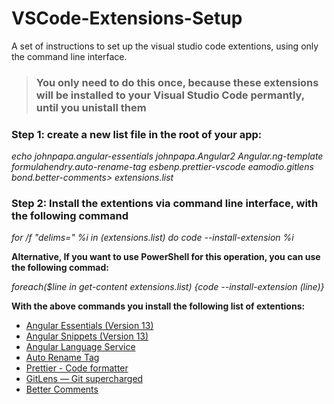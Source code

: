 # VSCode-Extensions-Setup
A set of instructions to set up the visual studio code extentions, using only the command line interface.

> ### You only need to do this once, because these extensions will be installed to your Visual Studio Code permantly, until you unistall them

### Step 1: create a new list file in the root of your app:

*echo johnpapa.angular-essentials johnpapa.Angular2 Angular.ng-template	formulahendry.auto-rename-tag esbenp.prettier-vscode eamodio.gitlens bond.better-comments> extensions.list*

### Step 2: Install the extentions via command line interface, with the following command

*for /f "delims=" %i in (extensions.list) do code --install-extension %i*

**Alternative, If you want to use PowerShell for this operation, you can use the following commad:**

*foreach($line in get-content extensions.list) {code --install-extension $($line)}*

**With the above commands you install the following list of extentions:**

- [Angular Essentials (Version 13)](https://marketplace.visualstudio.com/items?itemName=johnpapa.angular-essentials)
- [Angular Snippets (Version 13)](https://marketplace.visualstudio.com/items?itemName=johnpapa.Angular2)
- [Angular Language Service](https://marketplace.visualstudio.com/items?itemName=Angular.ng-template)
- [Auto Rename Tag](https://marketplace.visualstudio.com/items?itemName=formulahendry.auto-rename-tag)
- [Prettier - Code formatter](https://marketplace.visualstudio.com/items?itemName=esbenp.prettier-vscode)
- [GitLens — Git supercharged](https://marketplace.visualstudio.com/items?itemName=eamodio.gitlens)
- [Better Comments](https://marketplace.visualstudio.com/items?itemName=aaron-bond.better-comments)
